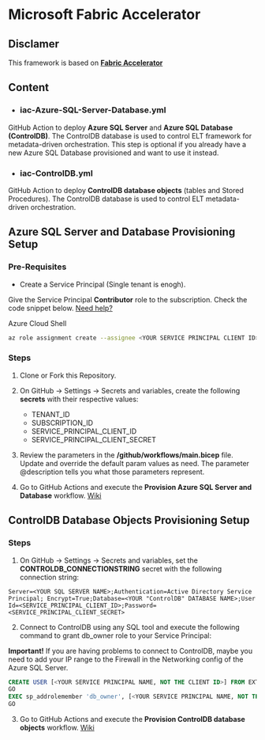 # Microsoft Fabric Accelerator

## Disclamer
This framework is based on **[Fabric Accelerator](https://bennyaustin.com/2024/11/17/fabric-accelerator/)** 

## Content

- ### iac-Azure-SQL-Server-Database.yml
GitHub Action to deploy **Azure SQL Server** and **Azure SQL Database (ControlDB)**.
The ControlDB database is used to control ELT framework for metadata-driven orchestration. This step is optional if you already have a new Azure SQL Database provisioned and want to use it instead.

- ### iac-ControlDB.yml
GitHub Action to deploy **ControlDB database objects** (tables and Stored Procedures).
The ControlDB database is used to control ELT metadata-driven orchestration.


## Azure SQL Server and Database Provisioning Setup

### Pre-Requisites

- Create a Service Principal (Single tenant is enogh).

Give the Service Principal **Contributor** role to the subscription. Check the code snippet below. [Need help?](https://learn.microsoft.com/en-us/entra/identity-platform/howto-create-service-principal-portal)

Azure Cloud Shell
```bash
az role assignment create --assignee <YOUR SERVICE PRINCIPAL CLIENT ID> --role Contributor --scope /subscriptions/<YOUR SUBSCRIPTION ID>
```

### Steps

1. Clone or Fork this Repository.

2. On GitHub -> Settings -> Secrets and variables, create the following **secrets** with their respective values:

    - TENANT_ID
    - SUBSCRIPTION_ID
    - SERVICE_PRINCIPAL_CLIENT_ID
    - SERVICE_PRINCIPAL_CLIENT_SECRET

3. Review the parameters in the **/github/workflows/main.bicep** file. Update and override the default param values as need. The parameter @description tells you what those parameters represent.

4. Go to GitHub Actions and execute the **Provision Azure SQL Server and Database** workflow. [Wiki](https://github.com/claydsoncoelho/elt-framework/wiki)


## ControlDB Database Objects Provisioning Setup

### Steps

1. On GitHub -> Settings -> Secrets and variables, set the **CONTROLDB_CONNECTIONSTRING** secret with the following connection string:

```
Server=<YOUR SQL SERVER NAME>;Authentication=Active Directory Service Principal; Encrypt=True;Database=<YOUR "ControlDB" DATABASE NAME>;User Id=<SERVICE_PRINCIPAL_CLIENT_ID>;Password=<SERVICE_PRINCIPAL_CLIENT_SECRET>
```

2. Connect to ControlDB using any SQL tool and execute the following command to grant db_owner role to your Service Principal:

**Important!** If you are having problems to connect to ControlDB, maybe you need to add your IP range to the Firewall in the Networking config of the Azure SQL Server.

```sql
CREATE USER [<YOUR SERVICE PRINCIPAL NAME, NOT THE CLIENT ID>] FROM EXTERNAL PROVIDER
GO
EXEC sp_addrolemember 'db_owner', [<YOUR SERVICE PRINCIPAL NAME, NOT THE CLIENT ID>]
GO
```

3. Go to GitHub Actions and execute the **Provision ControlDB database objects** workflow. [Wiki](https://github.com/claydsoncoelho/elt-framework/wiki)